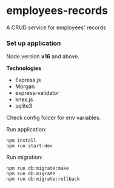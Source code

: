 # employees-records
A CRUD service for employees' records

### Set up application
Node version **v16**  and above.

**Technologies**
- Express.js
- Morgan
- express-validator
- knex.js
- sqlite3

Check config folder for env variables.

Run application: 
```
npm install
npm run start:dev

```


Run migration: 
```
npm run db:migrate:make
npm run db:migrate
npm run db:migrate:rollback

```
